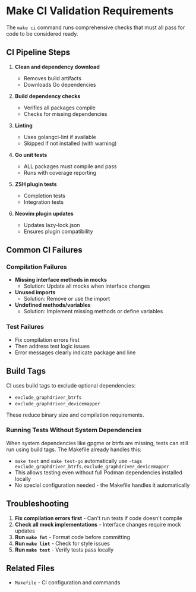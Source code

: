 # Make CI Validation Requirements

The `make ci` command runs comprehensive checks that must all pass for code to be considered ready.

## CI Pipeline Steps

1. **Clean and dependency download**
   - Removes build artifacts
   - Downloads Go dependencies

2. **Build dependency checks**
   - Verifies all packages compile
   - Checks for missing dependencies

3. **Linting**
   - Uses golangci-lint if available
   - Skipped if not installed (with warning)

4. **Go unit tests**
   - ALL packages must compile and pass
   - Runs with coverage reporting

5. **ZSH plugin tests**
   - Completion tests
   - Integration tests

6. **Neovim plugin updates**
   - Updates lazy-lock.json
   - Ensures plugin compatibility

## Common CI Failures

### Compilation Failures
- **Missing interface methods in mocks**
  - Solution: Update all mocks when interface changes
- **Unused imports**
  - Solution: Remove or use the import
- **Undefined methods/variables**
  - Solution: Implement missing methods or define variables

### Test Failures
- Fix compilation errors first
- Then address test logic issues
- Error messages clearly indicate package and line

## Build Tags

CI uses build tags to exclude optional dependencies:
- `exclude_graphdriver_btrfs`
- `exclude_graphdriver_devicemapper`

These reduce binary size and compilation requirements.

### Running Tests Without System Dependencies

When system dependencies like gpgme or btrfs are missing, tests can still run using build tags. The Makefile already handles this:
- `make test` and `make test-go` automatically use `-tags exclude_graphdriver_btrfs,exclude_graphdriver_devicemapper`
- This allows testing even without full Podman dependencies installed locally
- No special configuration needed - the Makefile handles it automatically

## Troubleshooting

1. **Fix compilation errors first** - Can't run tests if code doesn't compile
2. **Check all mock implementations** - Interface changes require mock updates
3. **Run `make fmt`** - Format code before committing
4. **Run `make lint`** - Check for style issues
5. **Run `make test`** - Verify tests pass locally

## Related Files
- `Makefile` - CI configuration and commands